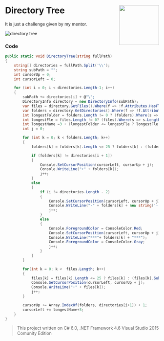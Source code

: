 # Directory Tree  <img src="https://cloud.githubusercontent.com/assets/24522089/21962098/41a510c8-db36-11e6-95ef-eb392a0a1919.png" align="right" width="130px" height="130px" /> 

It is just a challenge given by my mentor.

![directory tree](https://cloud.githubusercontent.com/assets/24522089/22175859/2c1eaaa8-e017-11e6-9694-17371ac3d4be.PNG)

### Code 

```c#
public static void DirectoryTree(string fullPath)
{
    string[] directories = fullPath.Split('\\');
    string subPath = "";
    int cursorUp = 0;
    int cursorLeft = 0;

    for (int i = 0; i < directories.Length-1; i++)
    {
        subPath += directories[i] + @"\";
        DirectoryInfo directory = new DirectoryInfo(subPath);
        var files = directory.GetFiles().Where(f => !f.Attributes.HasFlag(FileAttributes.Hidden)).Select(f => f.Name).ToArray();
        var folders = directory.GetDirectories().Where(f => !f.Attributes.HasFlag(FileAttributes.Hidden)).Select(f => f.Name).ToArray();             
        int longestFolder = folders.Length != 0 ? (folders).Where(s => s.Length == folders.Max(m => m.Length)).First().Length:0;
        int longestFle = files.Length != 0? (files).Where(s => s.Length == files.Max(m => m.Length)).First().Length : 0;
        int longestName =3 + (longestFolder <= longestFle ? longestFle:longestFolder)<=25? (longestFolder <= longestFle ? longestFle : longestFolder) : 26;
        int j = 0;

        for (int k = 0; k < folders.Length; k++)
        {
            folders[k] = folders[k].Length <= 25 ? folders[k] : (folders[k].Substring(0, 22) + "...");

            if (folders[k] != directories[i + 1])
            {
                Console.SetCursorPosition(cursorLeft, cursorUp + j);
                Console.WriteLine("+" + folders[k]);
                j++;
            }
            else
            {
                if (i != directories.Length - 2)
                {
                    Console.SetCursorPosition(cursorLeft, cursorUp + j);
                    Console.WriteLine("-" + folders[k] + new string('-', longestName - directories[i + 1].Length) + "--\u261B");
                    j++;
                }
                else
                {
                    Console.ForegroundColor = ConsoleColor.Red;
                    Console.SetCursorPosition(cursorLeft, cursorUp + j);
                    Console.WriteLine("***"+ folders[k] + "***");
                    Console.ForegroundColor = ConsoleColor.Gray;
                    j++;
                }
            }
        }

        for(int k = 0; k <  files.Length; k++)
        {
            files[k] = files[k].Length <= 25 ? files[k] : (files[k].Substring(0, 22) + "...");
            Console.SetCursorPosition(cursorLeft, cursorUp + j);
            Console.WriteLine("+" + files[k]);
            j++;
        }

        cursorUp += Array.IndexOf(folders, directories[i+1]) + 1;
        cursorLeft += longestName+3;
    }
}
```


> This project written on C# 6.0, .NET Framework 4.6 Visual Studio 2015 Comunity Edition

